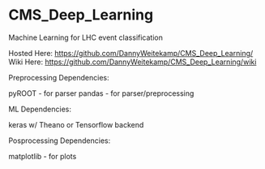 # CMS_Deep_Learning
Machine Learning for LHC event classification

Hosted Here:  https://github.com/DannyWeitekamp/CMS_Deep_Learning/
Wiki Here:    https://github.com/DannyWeitekamp/CMS_Deep_Learning/wiki

Preprocessing Dependencies:

pyROOT - for parser
pandas - for parser/preprocessing

ML Dependencies:

keras w/ Theano or Tensorflow backend

Posprocessing Dependencies:

matplotlib - for plots
